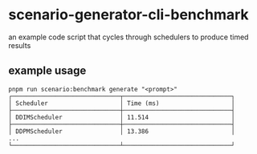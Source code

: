 # scenario-generator-cli-benchmark
an example code script that cycles through schedulers to produce timed results

## example usage

```
pnpm run scenario:benchmark generate "<prompt>"
┌──────────────────────────────┬──────────────────────────────┐
│ Scheduler                    │ Time (ms)                    │
├──────────────────────────────┼──────────────────────────────┤
│ DDIMScheduler                │ 11.514                       │
├──────────────────────────────┼──────────────────────────────┤
│ DDPMScheduler                │ 13.386                       │
...
└──────────────────────────────┴──────────────────────────────┘
```